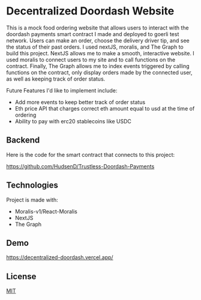 # Decentralized Doordash Website

This is a mock food ordering website that allows users to interact with the doordash
payments smart contract I made and deployed to goerli test network. Users can make an order,
choose the delivery driver tip, and see the status of their past orders. I used nextJS,
moralis, and The Graph to build this project. NextJS allows me to make a smooth,
interactive website. I used moralis to connect users to my site and to call functions on the
contract. Finally, The Graph allows me to index events triggered by calling functions on the
contract, only display orders made by the connected user, as well as keeping track of order
status.

Future Features I'd like to implement include:

-   Add more events to keep better track of order status
-   Eth price API that charges correct eth amount equal to usd at the time of ordering
-   Ability to pay with erc20 stablecoins like USDC

## Backend

Here is the code for the smart contract that connects to this project:

https://github.com/HudsenD/Trustless-Doordash-Payments

## Technologies

Project is made with:

-   Moralis-v1/React-Moralis
-   NextJS
-   The Graph

## Demo

https://decentralized-doordash.vercel.app/

## License

[MIT](https://choosealicense.com/licenses/mit/)
